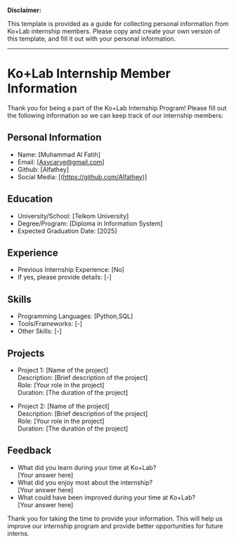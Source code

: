 **Disclaimer:**

This template is provided as a guide for collecting personal information from Ko+Lab internship members. Please copy and create your own version of this template, and fill it out with your personal information.

---

# Ko+Lab Internship Member Information

Thank you for being a part of the Ko+Lab Internship Program! Please fill out the following information so we can keep track of our internship members:

## Personal Information

- Name: [Muhammad Al Fatih]
- Email: [Asycarye@gmail.com]
- Github: [Alfathey]
- Social Media: [(https://github.com/Alfathey)]

## Education

- University/School: [Telkom University]
- Degree/Program: [Diploma in Information System]
- Expected Graduation Date: [2025]

## Experience

- Previous Internship Experience: [No]
- If yes, please provide details: [-]

## Skills

- Programming Languages: [Python,SQL]
- Tools/Frameworks: [-]
- Other Skills: [-]

## Projects

- Project 1: [Name of the project]  \
  Description: [Brief description of the project]  \
  Role: [Your role in the project] \
  Duration: [The duration of the project]  
  
- Project 2: [Name of the project]  \
  Description: [Brief description of the project]  \
  Role: [Your role in the project]  \
  Duration: [The duration of the project]

## Feedback

- What did you learn during your time at Ko+Lab?  \
  [Your answer here]
- What did you enjoy most about the internship?  \
  [Your answer here]
- What could have been improved during your time at Ko+Lab?  \
  [Your answer here]
 
 
Thank you for taking the time to provide your information. This will help us improve our internship program and provide better opportunities for future interns.
